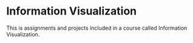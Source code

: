 # Information Visualization
 This is assignments and projects included in a course called Information Visualization.
